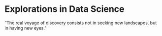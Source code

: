 # Explorations in Data Science 

“The real voyage of discovery consists not in seeking new landscapes, but in having new eyes.”

```{tableofcontents}
```

